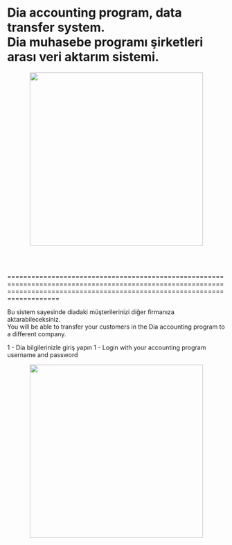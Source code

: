 Dia accounting program, data transfer system. <br>
Dia muhasebe programı şirketleri arası veri aktarım sistemi.
=======
<p align="center"><img src="https://diayazilim.org/wp-content/uploads/2017/10/dia-logo.png" width="400"></p> <br><br>

===============================================================================================================================================================================

Bu sistem sayesinde diadaki müşterilerinizi diğer firmanıza aktarabileceksiniz.<br>
You will be able to transfer your customers in the Dia accounting program to a different company. <br>

1 - Dia bilgilerinizle giriş yapın
1 - Login with your accounting program username and password
<p align="center"><img src="http://wpsitetasarim.com/wp-content/uploads/2020/08/Ekran-G%C3%B6r%C3%BCnt%C3%BCs%C3%BC-572.png" width="400"></p>





